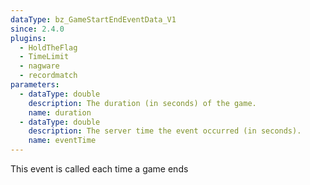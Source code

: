```yaml
---
dataType: bz_GameStartEndEventData_V1
since: 2.4.0
plugins:
  - HoldTheFlag
  - TimeLimit
  - nagware
  - recordmatch
parameters:
  - dataType: double
    description: The duration (in seconds) of the game.
    name: duration
  - dataType: double
    description: The server time the event occurred (in seconds).
    name: eventTime
---
```


This event is called each time a game ends
